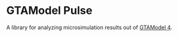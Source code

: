 # GTAModel Pulse

A library for analyzing microsimulation results out of [GTAModel 4](https://tmg.utoronto.ca).
